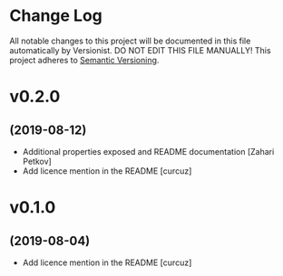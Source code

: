 # Change Log

All notable changes to this project will be documented in this file
automatically by Versionist. DO NOT EDIT THIS FILE MANUALLY!
This project adheres to [Semantic Versioning](http://semver.org/).

# v0.2.0
## (2019-08-12)

* Additional properties exposed and README documentation [Zahari Petkov]
* Add licence mention in the README [curcuz]

# v0.1.0
## (2019-08-04)

* Add licence mention in the README [curcuz]
